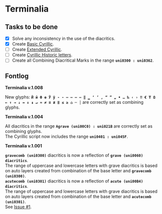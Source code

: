 Terminalia
==========  
  
Tasks to be done  
----------------    
- [x] Solve any inconsistency in the use of the diacritics. 
- [x] Create [Basic Cyrillic](https://github.com/StefanPeev/Common-Serif/blob/main/documentation/Cyrillic/Cyrillic.md#basic-cyrillic-alphabet-unicode-range-0410--044f). 
- [ ] Create [Extended Cyrillic](https://github.com/StefanPeev/Common-Serif/blob/main/documentation/Cyrillic/Cyrillic.md#extcyr).
- [ ] Create [Cyrillic Historic letters](https://github.com/StefanPeev/Common-Serif/blob/main/documentation/Cyrillic/Cyrillic.md#historic-letters-uncode-range-0460--0481-arrows_counterclockwise).
- [ ] Create all Combining Diacritical Marks in the range **`uni0300 : uni0362`**.
  
Fontlog
----------------  
**Terminalia v.1.008**  
  
New glyphs: **`Ӣ ӣ Ө ө Ӯ ӯ ‐ ‑ ‒ – — ― ‖ ‗ ‘ ’ ‚ “ ” „ • … ‰ ‹ › ‼ € ₮ Ω ← ↑ → ↓ ↔ ↕ ↨ ↵ ≈ ≠ ≡ ≢ ≣ ≤ ≥ ⌂ ─ │`** are correctly set as combining glyphs.    
  
**Terminalia v.1.004**  
  
All diacritics in the range **` Agrave (uni00C0) : uni021B `** are correctly set as combining glyphs.  
The Cyrillic script now includes the range **` uni0401 : uni045F `**.  
  
**Terminalia v.1.001**  
  
**` gravecomb (uni0300) `** diacritics is now a reflection of **` grave (uni0060) diacritics `**.  
The range of uppercase and lowercase letters with grave diacritics is based on auto layers created from combination of the base letter and **` gravecomb (uni0300) `**.  
**` acutecomb (uni0301) `** diacritics is now a reflection of **` acute (uni00B4) diacritics `**.  
The range of uppercase and lowercase letters with grave diacritics is based on auto layers created from combination of the base letter and **` acutecomb (uni0301) `**.  
See [Issue #1](https://github.com/StefanPeev/Terminalia/issues/1).  
  